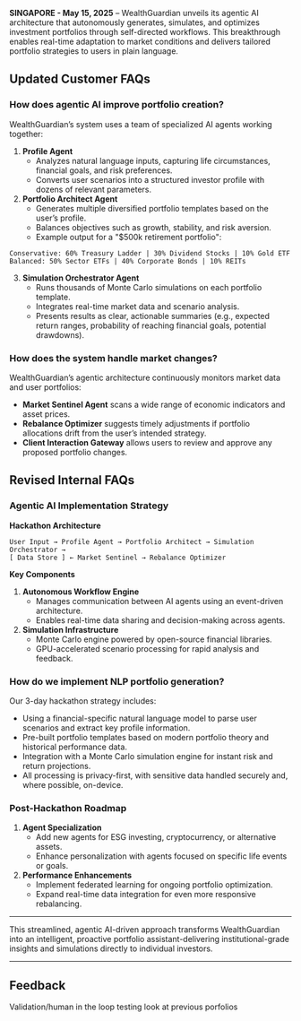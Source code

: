 

**SINGAPORE - May 15, 2025** – WealthGuardian unveils its agentic AI architecture that autonomously generates, simulates, and optimizes investment portfolios through self-directed workflows. This breakthrough enables real-time adaptation to market conditions and delivers tailored portfolio strategies to users in plain language.

## Updated Customer FAQs

### How does agentic AI improve portfolio creation?

WealthGuardian’s system uses a team of specialized AI agents working together:

1. **Profile Agent**
    - Analyzes natural language inputs, capturing life circumstances, financial goals, and risk preferences.
    - Converts user scenarios into a structured investor profile with dozens of relevant parameters.
2. **Portfolio Architect Agent**
    - Generates multiple diversified portfolio templates based on the user’s profile.
    - Balances objectives such as growth, stability, and risk aversion.
    - Example output for a "\$500k retirement portfolio":

```
Conservative: 60% Treasury Ladder | 30% Dividend Stocks | 10% Gold ETF
Balanced: 50% Sector ETFs | 40% Corporate Bonds | 10% REITs
```

3. **Simulation Orchestrator Agent**
    - Runs thousands of Monte Carlo simulations on each portfolio template.
    - Integrates real-time market data and scenario analysis.
    - Presents results as clear, actionable summaries (e.g., expected return ranges, probability of reaching financial goals, potential drawdowns).

### How does the system handle market changes?

WealthGuardian’s agentic architecture continuously monitors market data and user portfolios:

- **Market Sentinel Agent** scans a wide range of economic indicators and asset prices.
- **Rebalance Optimizer** suggests timely adjustments if portfolio allocations drift from the user’s intended strategy.
- **Client Interaction Gateway** allows users to review and approve any proposed portfolio changes.


## Revised Internal FAQs

### Agentic AI Implementation Strategy

**Hackathon Architecture**

```
User Input → Profile Agent → Portfolio Architect → Simulation Orchestrator → 
[ Data Store ] ← Market Sentinel → Rebalance Optimizer
```

**Key Components**

1. **Autonomous Workflow Engine**
    - Manages communication between AI agents using an event-driven architecture.
    - Enables real-time data sharing and decision-making across agents.
2. **Simulation Infrastructure**
    - Monte Carlo engine powered by open-source financial libraries.
    - GPU-accelerated scenario processing for rapid analysis and feedback.

### How do we implement NLP portfolio generation?

Our 3-day hackathon strategy includes:

- Using a financial-specific natural language model to parse user scenarios and extract key profile information.
- Pre-built portfolio templates based on modern portfolio theory and historical performance data.
- Integration with a Monte Carlo simulation engine for instant risk and return projections.
- All processing is privacy-first, with sensitive data handled securely and, where possible, on-device.


### Post-Hackathon Roadmap

1. **Agent Specialization**
    - Add new agents for ESG investing, cryptocurrency, or alternative assets.
    - Enhance personalization with agents focused on specific life events or goals.
2. **Performance Enhancements**
    - Implement federated learning for ongoing portfolio optimization.
    - Expand real-time data integration for even more responsive rebalancing.

---

This streamlined, agentic AI-driven approach transforms WealthGuardian into an intelligent, proactive portfolio assistant-delivering institutional-grade insights and simulations directly to individual investors.

***

## Feedback

Validation/human in the loop testing
look at previous porfolios
